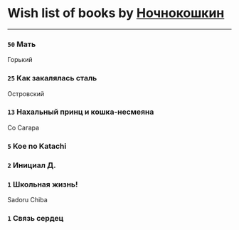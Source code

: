 # Wish list of books by [Ночнокошкин](http://vk.com/id104299837)
---

### `50` Мать
Горький

### `25` Как закалялась сталь
Островский

### `13` Нахальный принц и кошка-несмеяна
Со Сагара

### `5` Koe no Katachi

### `2` Инициал Д.

### `1` Школьная жизнь!
Sadoru Chiba

### `1` Связь сердец

